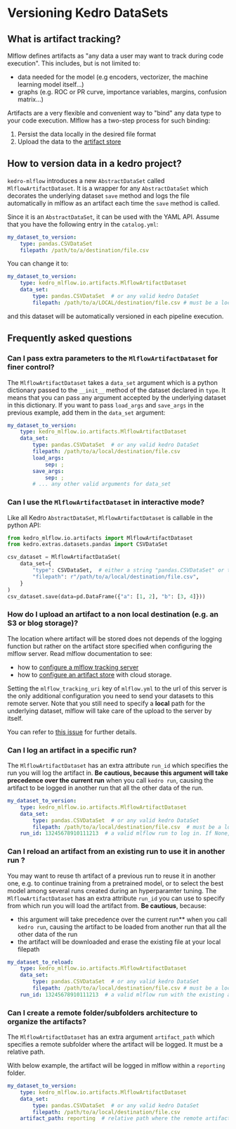# Versioning Kedro DataSets

## What is artifact tracking?

Mlflow defines artifacts as "any data a user may want to track during code execution". This includes, but is not limited to:

- data needed for the model (e.g encoders, vectorizer, the machine learning model itself...)
- graphs (e.g. ROC or PR curve, importance variables, margins,  confusion matrix...)

Artifacts are a very flexible and convenient way to "bind" any data type to your code execution. Mlflow has a two-step process for such binding:

1. Persist the data locally in the desired file format
2. Upload the data to the [artifact store](./01_configuration.md)

## How to version data in a kedro project?

``kedro-mlflow`` introduces a new ``AbstractDataSet`` called ``MlflowArtifactDataset``. It is a wrapper for any ``AbstractDataSet`` which decorates the underlying dataset ``save`` method and logs the file automatically in mlflow as an artifact each time the ``save`` method is called.

Since it is an ``AbstractDataSet``, it can be used with the YAML API. Assume that you have the following entry in the ``catalog.yml``:

```yaml
my_dataset_to_version:
    type: pandas.CSVDataSet
    filepath: /path/to/a/destination/file.csv
```

You can change it to:

```yaml
my_dataset_to_version:
    type: kedro_mlflow.io.artifacts.MlflowArtifactDataset
    data_set:
        type: pandas.CSVDataSet  # or any valid kedro DataSet
        filepath: /path/to/a/LOCAL/destination/file.csv # must be a local file, wherever you want to log the data in the end
```

and this dataset will be automatically versioned in each pipeline execution.

## Frequently asked questions

### Can I pass extra parameters to the ``MlflowArtifactDataset`` for finer control?

The ``MlflowArtifactDataset`` takes a ``data_set`` argument which is a python dictionary passed to the ``__init__`` method of the dataset declared in ``type``. It means that you can pass any argument accepted by the underlying dataset in this dictionary. If you want to pass ``load_args`` and ``save_args`` in the previous example, add them in the ``data_set`` argument:

```yaml
my_dataset_to_version:
    type: kedro_mlflow.io.artifacts.MlflowArtifactDataset
    data_set:
        type: pandas.CSVDataSet  # or any valid kedro DataSet
        filepath: /path/to/a/local/destination/file.csv
        load_args:
            sep: ;
        save_args:
            sep: ;
        # ... any other valid arguments for data_set
```

### Can I use the ``MlflowArtifactDataset`` in interactive mode?

Like all Kedro ``AbstractDataSet``, ``MlflowArtifactDataset`` is callable in the python API:

```python
from kedro_mlflow.io.artifacts import MlflowArtifactDataset
from kedro.extras.datasets.pandas import CSVDataSet

csv_dataset = MlflowArtifactDataSet(
    data_set={
        "type": CSVDataSet,  # either a string "pandas.CSVDataSet" or the class
        "filepath": r"/path/to/a/local/destination/file.csv",
    }
)
csv_dataset.save(data=pd.DataFrame({"a": [1, 2], "b": [3, 4]}))
```

### How do I upload an artifact to a non local destination (e.g. an S3 or blog storage)?

The location where artifact will be stored does not depends of the logging function but rather on the artifact store specified when configuring the mlflow server. Read mlflow documentation to see:

- how to [configure a mlflow tracking server](https://www.mlflow.org/docs/latest/tracking.html#mlflow-tracking-servers)
- how to [configure an artifact store](https://www.mlflow.org/docs/latest/tracking.html#id10) with cloud storage.

Setting the `mlflow_tracking_uri` key of `mlflow.yml` to the url of this server is the only additional configuration you need to send your datasets to this remote server. Note that you still need to specify a **local** path for the underlying dataset, mlflow will take care of the upload to the server by itself.

You can refer to [this issue](https://github.com/Galileo-Galilei/kedro-mlflow/issues/15) for further details.

### Can I log an artifact in a specific run?

The ``MlflowArtifactDataset`` has an extra attribute ``run_id`` which specifies the run you will log the artifact in. **Be cautious, because this argument will take precedence over the current run** when you call ``kedro run``, causing the artifact to be logged in another run that all the other data of the run.

```yaml
my_dataset_to_version:
    type: kedro_mlflow.io.artifacts.MlflowArtifactDataset
    data_set:
        type: pandas.CSVDataSet  # or any valid kedro DataSet
        filepath: /path/to/a/local/destination/file.csv  # must be a local filepath, no matter what is your actual mlflow storage (S3 or other)
    run_id: 13245678910111213  # a valid mlflow run to log in. If None, default to active run
```

### Can I reload an artifact from an existing run to use it in another run ?

You may want to reuse th artifact of a previous run to reuse it in another one, e.g. to continue training from a pretrained model, or to select the best model among several runs created during an hyperparamter tuning. The ``MlflowArtifactDataset`` has an extra attribute ``run_id`` you can use to specify from which run you will load the artifact from. **Be cautious**, because:
- this argument will take precedence over the current run** when you call ``kedro run``, causing the artifact to be loaded from another run that all the other data of the run
- the artifact will be downloaded and erase the existing file at your local filepath

```yaml
my_dataset_to_reload:
    type: kedro_mlflow.io.artifacts.MlflowArtifactDataset
    data_set:
        type: pandas.CSVDataSet  # or any valid kedro DataSet
        filepath: /path/to/a/local/destination/file.csv # must be a local filepath, no matter what is your actual mlflow storage (S3 or other)
    run_id: 13245678910111213  # a valid mlflow run with the existing artifact. It must be named "file.csv"
```

### Can I create a remote folder/subfolders architecture to organize the artifacts?

The ``MlflowArtifactDataset`` has an extra argument ``artifact_path`` which specifies a remote subfolder where the artifact will be logged. It must be a relative path.

With below example, the artifact will be logged in mlflow within a `reporting` folder.

```yaml
my_dataset_to_version:
    type: kedro_mlflow.io.artifacts.MlflowArtifactDataset
    data_set:
        type: pandas.CSVDataSet  # or any valid kedro DataSet
        filepath: /path/to/a/local/destination/file.csv
    artifact_path: reporting  # relative path where the remote artifact must be stored. if None, saved in root folder.
```

